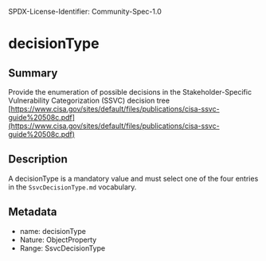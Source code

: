 SPDX-License-Identifier: Community-Spec-1.0

# decisionType

## Summary

Provide the enumeration of possible decisions in the Stakeholder-Specific Vulnerability Categorization (SSVC) decision tree [https://www.cisa.gov/sites/default/files/publications/cisa-ssvc-guide%20508c.pdf](https://www.cisa.gov/sites/default/files/publications/cisa-ssvc-guide%20508c.pdf)

## Description

A decisionType is a mandatory value and must select one of the four entries in the `SsvcDecisionType.md` vocabulary.

## Metadata

- name: decisionType
- Nature: ObjectProperty
- Range: SsvcDecisionType
